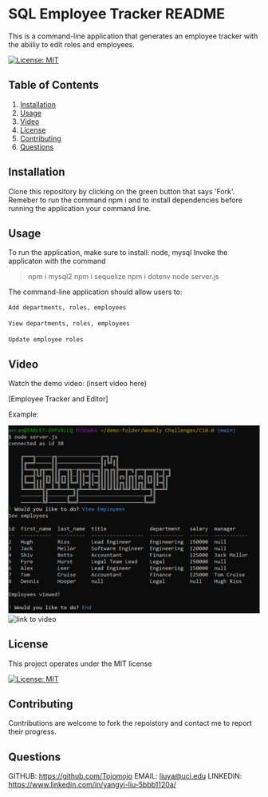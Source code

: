 # SQL Employee Tracker README 
This is a command-line application that generates an employee tracker with the abiiliy to edit roles and employees.
  
  [![License: MIT](https://img.shields.io/badge/License-MIT-yellow.svg)](https://opensource.org/licenses/MIT)
  
  
  ## Table of Contents
  1. [Installation](#Installation)
  2. [Usage](#Usage)
  3. [Video](#Video)
  4. [License](#License)
  5. [Contributing](#Contributing)
  6. [Questions](#Questions)
  
  ## Installation 
  Clone this repository by clicking on the green button that says 'Fork'.
  Remeber to run the command npm i and
  to install dependencies before running the application your command line.
  
  ## Usage
  To run the application, make sure to install: node, mysql
  Invoke the applicaton with the command 

  > npm i
  > mysql2
  > npm i sequelize
  > npm i dotenv
  > node server.js 
  
  The command-line application should allow users to:

    Add departments, roles, employees

    View departments, roles, employees

    Update employee roles
  
  ## Video
  
  Watch the demo video: (insert video here)
  
  [Employee Tracker and Editor]

  Example:
 

![This is an image](./assets/C10.0-Screenshot.png)
![link to video](https://drive.google.com/file/d/1EOfZ3UZEHT_O1VIpukFqTnqaFQ8BZN5K/view)
  
  ## License
  This project operates under the MIT license
  
  [![License: MIT](https://img.shields.io/badge/License-MIT-yellow.svg)](https://opensource.org/licenses/MIT)
  
  ## Contributing 
  Contributions are welcome to fork the repoistory and contact me to report their progress.
  
  ## Questions
  
  GITHUB: https://github.com/Tojomojo
  EMAIL: liuya@uci.edu
  LINKEDIN: https://www.linkedin.com/in/yangyi-liu-5bbb1120a/